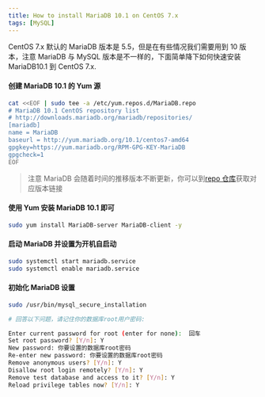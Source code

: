 ```yaml
---
title: How to install MariaDB 10.1 on CentOS 7.x
tags: [MySQL]
---
```


CentOS 7.x 默认的 MariaDB 版本是 5.5，但是在有些情况我们需要用到 10 版本，注意 MariaDB 与 MySQL 版本是不一样的，下面简单降下如何快速安装 MariaDB10.1 到 CentOS 7.x.

#### 创建 MariaDB 10.1 的 Yum 源

```bash
cat <<EOF | sudo tee -a /etc/yum.repos.d/MariaDB.repo
# MariaDB 10.1 CentOS repository list
# http://downloads.mariadb.org/mariadb/repositories/
[mariadb]
name = MariaDB
baseurl = http://yum.mariadb.org/10.1/centos7-amd64
gpgkey=https://yum.mariadb.org/RPM-GPG-KEY-MariaDB
gpgcheck=1
EOF
```

> 注意 MariaDB 会随着时间的推移版本不断更新，你可以到[repo 仓库](http://downloads.mariadb.org/mariadb)获取对应版本链接

#### 使用 Yum 安装 MariaDB 10.1 即可

```bash
sudo yum install MariaDB-server MariaDB-client -y
```

#### 启动 MariaDB 并设置为开机自启动

```bash
sudo systemctl start mariadb.service
sudo systemctl enable mariadb.service
```

#### 初始化 MariaDB 设置

```bash
sudo /usr/bin/mysql_secure_installation

# 回答以下问题，请记住你的数据库root用户密码:

Enter current password for root (enter for none):  回车
Set root password? [Y/n]: Y
New password: 你要设置的数据库root密码
Re-enter new password: 你要设置的数据库root密码
Remove anonymous users? [Y/n]: Y
Disallow root login remotely? [Y/n]: Y
Remove test database and access to it? [Y/n]: Y
Reload privilege tables now? [Y/n]: Y
```
